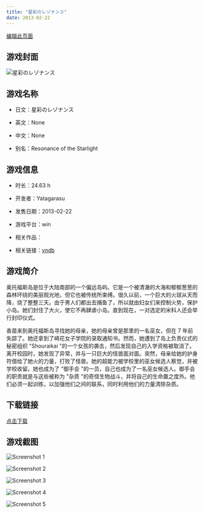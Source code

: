 ```yaml
---
title: "星彩のレゾナンス"
date: 2013-02-22
---
```

[编辑此页面](https://github.com/ACG-3/ADV3-source/blob/main/source/_posts/%E6%98%9F%E5%BD%A9%E3%81%AE%E3%83%AC%E3%82%BE%E3%83%8A%E3%83%B3%E3%82%B9.md)

## 游戏封面

![星彩のレゾナンス](https%3A//pan.timero.xyz/onedrive/img_lib_001/%E6%98%9F%E5%BD%A9%E3%81%AE%E3%83%AC%E3%82%BE%E3%83%8A%E3%83%B3%E3%82%B9_cover.avif)


## 游戏名称

- 日文：星彩のレゾナンス
- 英文：None
- 中文：None

- 别名：Resonance of the Starlight


## 游戏信息

- 时长：24.63 h
- 开发者：Yatagarasu
- 发售日期：2013-02-22
- 游戏平台：win
- 相关作品：

- 相关链接：[vndb](https://vndb.org/v10613)


## 游戏简介

奥托福斯岛是位于大陆南部的一个偏远岛屿。它是一个被清澈的大海和郁郁葱葱的森林环绕的美丽观光地，但它也被传统所束缚。很久以前，一个巨大的火球从天而降，烧了整整三天。由于男人们都出去捕鱼了，所以就由妇女们来控制火势，保护小岛。她们封住了大火，使它不再肆虐小岛。直到现在，一对选定的米科人还会举行封印仪式。

香苗来到奥托福斯岛寻找她的母亲，她的母亲曾是那里的一名巫女，但在 7 年前失踪了。她还拿到了崎花女子学院的录取通知书。然而，她遭到了岛上负责仪式的秘密组织 "Shouraikai "的一个女孩的袭击，然后发现自己的入学资格被取消了。离开校园时，她发现了异常，并与一只巨大的怪兽面对面。突然，母亲给她的护身符借给了她火的力量，打败了怪兽。她的超能力被学校里的巫女候选人察觉，并被学校收留。她也成为了 "御手会 "的一员，自己也成为了一名巫女候选人。御手会的职责就是与这些被称为 "杂质 "的奇怪生物战斗，并将自己的生命置之度外。他们必须一起训练，以加强他们之间的联系，同时利用他们的力量清除杂质。




## 下载链接

[点击下载](https://pan.timero.xyz/onedrive/adv_lib_001/%E6%98%9F%E5%BD%A9%E3%81%AE%E3%83%AC%E3%82%BE%E3%83%8A%E3%83%B3%E3%82%B9)


## 游戏截图


![Screenshot 1](https%3A//pan.timero.xyz/onedrive/img_lib_001/%E6%98%9F%E5%BD%A9%E3%81%AE%E3%83%AC%E3%82%BE%E3%83%8A%E3%83%B3%E3%82%B9_Screenshot_1.avif)

![Screenshot 2](https%3A//pan.timero.xyz/onedrive/img_lib_001/%E6%98%9F%E5%BD%A9%E3%81%AE%E3%83%AC%E3%82%BE%E3%83%8A%E3%83%B3%E3%82%B9_Screenshot_2.avif)

![Screenshot 3](https%3A//pan.timero.xyz/onedrive/img_lib_001/%E6%98%9F%E5%BD%A9%E3%81%AE%E3%83%AC%E3%82%BE%E3%83%8A%E3%83%B3%E3%82%B9_Screenshot_3.avif)

![Screenshot 4](https%3A//pan.timero.xyz/onedrive/img_lib_001/%E6%98%9F%E5%BD%A9%E3%81%AE%E3%83%AC%E3%82%BE%E3%83%8A%E3%83%B3%E3%82%B9_Screenshot_4.avif)

![Screenshot 5](https%3A//pan.timero.xyz/onedrive/img_lib_001/%E6%98%9F%E5%BD%A9%E3%81%AE%E3%83%AC%E3%82%BE%E3%83%8A%E3%83%B3%E3%82%B9_Screenshot_5.avif)

